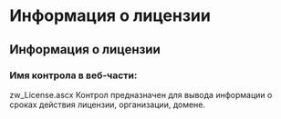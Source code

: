 ﻿---
description: 2.4.7
---
# Информация о лицензии
## Информация о лицензии
### Имя контрола в веб-части: 
zw_License.ascx
Контрол предназначен для вывода информации о сроках действия лицензии, организации, домене.
